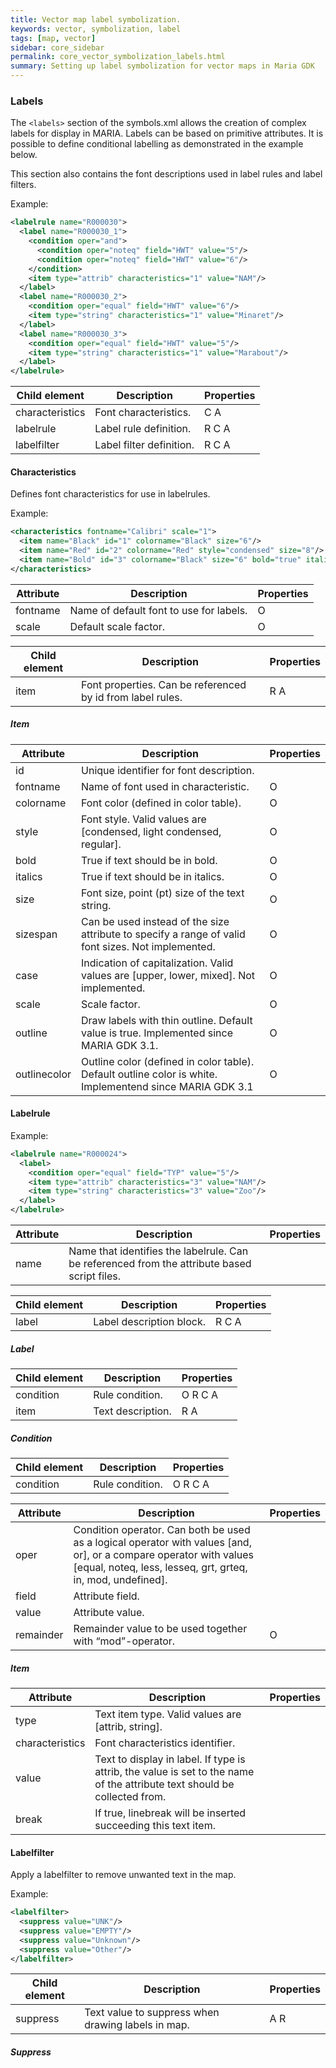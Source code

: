 ```yaml
---
title: Vector map label symbolization.
keywords: vector, symbolization, label
tags: [map, vector]
sidebar: core_sidebar
permalink: core_vector_symbolization_labels.html
summary: Setting up label symbolization for vector maps in Maria GDK 
---
```


### Labels

The `<labels>` section of the symbols.xml allows the creation of complex labels for display in MARIA. Labels can be based on primitive attributes. It is possible to define conditional labelling as demonstrated in the example below.

This section also contains the font descriptions used in label rules and label filters.

Example:

```xml
<labelrule name="R000030">
  <label name="R000030_1">
    <condition oper="and">
      <condition oper="noteq" field="HWT" value="5"/>
      <condition oper="noteq" field="HWT" value="6"/>
    </condition>
    <item type="attrib" characteristics="1" value="NAM"/>
  </label>
  <label name="R000030_2">
    <condition oper="equal" field="HWT" value="6"/>
    <item type="string" characteristics="1" value="Minaret"/>
  </label>
  <label name="R000030_3">
    <condition oper="equal" field="HWT" value="5"/>
    <item type="string" characteristics="1" value="Marabout"/>
  </label>
</labelrule>
```

 | Child element   | Description              | Properties | 
 | -------------   | -----------              | ---------- | 
 | characteristics | Font characteristics.    | C A        | 
 | labelrule       | Label rule definition.   | R C A      | 
 | labelfilter     | Label filter definition. | R C A      | 

#### Characteristics

Defines font characteristics for use in labelrules.

Example:

```xml
<characteristics fontname="Calibri" scale="1">
  <item name="Black" id="1" colorname="Black" size="6"/>
  <item name="Red" id="2" colorname="Red" style="condensed" size="8"/>
  <item name="Bold" id="3" colorname="Black" size="6" bold="true" italics="true"/>
</characteristics>
```

 | Attribute | Description                             | Properties | 
 | --------- | -----------                             | ---------- | 
 | fontname  | Name of default font to use for labels. | O          | 
 | scale     | Default scale factor.                   | O          | 

 | Child element | Description                                                | Properties | 
 | ------------- | -----------                                                | ---------- | 
 | item          | Font properties. Can be referenced by id from label rules. | R A        | 

##### Item

 | Attribute    | Description                                                                                              | Properties | 
 | ---------    | -----------                                                                                              | ---------- | 
 | id           | Unique identifier for font description.                                                                  |          | 
 | fontname     | Name of font used in characteristic.                                                                     | O          | 
 | colorname    | Font color (defined in color table).                                                                     | O          | 
 | style        | Font style. Valid values are [condensed, light condensed, regular].                                      | O          | 
 | bold         | True if text should be in bold.                                                                          | O          | 
 | italics      | True if text should be in italics.                                                                       | O          | 
 | size         | Font size, point (pt) size of the text string.                                                           | O          | 
 | sizespan     | Can be used instead of the size attribute to specify a range of valid font sizes. Not implemented.       | O          | 
 | case         | Indication of capitalization. Valid values are [upper, lower, mixed]. Not implemented.                   | O          | 
 | scale        | Scale factor.                                                                                            | O          | 
 | outline      | Draw labels with thin outline. Default value is true. Implemented since MARIA GDK 3.1.                   | O          | 
 | outlinecolor | Outline color (defined in color table). Default outline color is white. Implementend since MARIA GDK 3.1 | O          | 

#### Labelrule

Example:

```xml
<labelrule name="R000024">
  <label>
    <condition oper="equal" field="TYP" value="5"/>
    <item type="attrib" characteristics="3" value="NAM"/>
    <item type="string" characteristics="3" value="Zoo"/>
  </label>
</labelrule>
```

 | Attribute | Description                                                                                  | Properties | 
 | --------- | -----------                                                                                  | ---------- | 
 | name      | Name that identifies the labelrule. Can be referenced from the attribute based script files. |          | 

 | Child element | Description              | Properties | 
 | ------------- | -----------              | ---------- | 
 | label         | Label description block. | R C A      | 

##### Label

 | Child element | Description       | Properties | 
 | ------------- | -----------       | ---------- | 
 | condition     | Rule condition.   | O R C A    | 
 | item          | Text description. | R A        | 

#####  Condition

 | Child element | Description     | Properties | 
 | ------------- | -----------     | ---------- | 
 | condition     | Rule condition. | O R C A    | 

 | Attribute | Description                                                                                                                                                                       | Properties | 
 | --------- | -----------                                                                                                                                                                       | ---------- | 
 | oper      | Condition operator. Can both be used as a logical operator with values [and, or], or a compare operator with values [equal, noteq, less, lesseq, grt, grteq, in, mod, undefined]. |          | 
 | field     | Attribute field.                                                                                                                                                                  |          | 
 | value     | Attribute value.                                                                                                                                                                  |          | 
 | remainder | Remainder value to be used together with “mod”-operator.                                                                                                                      | O          | 

##### Item

 | Attribute       | Description                                                                                                               | Properties | 
 | ---------       | -----------                                                                                                               | ---------- | 
 | type            | Text item type. Valid values are [attrib, string].                                                                        |          | 
 | characteristics | Font characteristics identifier.                                                                                          |          | 
 | value           | Text to display in label. If type is attrib, the value is set to the name of the attribute text should be collected from. |          | 
 | break           | If true, linebreak will be inserted succeeding this text item.                                                            |          | 

#### Labelfilter

Apply a labelfilter to remove unwanted text in the map.

Example:

```xml
<labelfilter>
  <suppress value="UNK"/>
  <suppress value="EMPTY"/>
  <suppress value="Unknown"/>
  <suppress value="Other"/>
</labelfilter>
```

 | Child element | Description                                        | Properties | 
 | ------------- | -----------                                        | ---------- | 
 | suppress      | Text value to suppress when drawing labels in map. | A R        | 

##### Suppress

